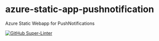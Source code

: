 # azure-static-app-pushnotification
Azure Static Webapp for PushNotifications

[![GitHub Super-Linter](https://github.com/andreatosato/azure-static-app-pushnotification/workflows/Lint%20Code%20Base/badge.svg)](https://github.com/marketplace/actions/super-linter)
